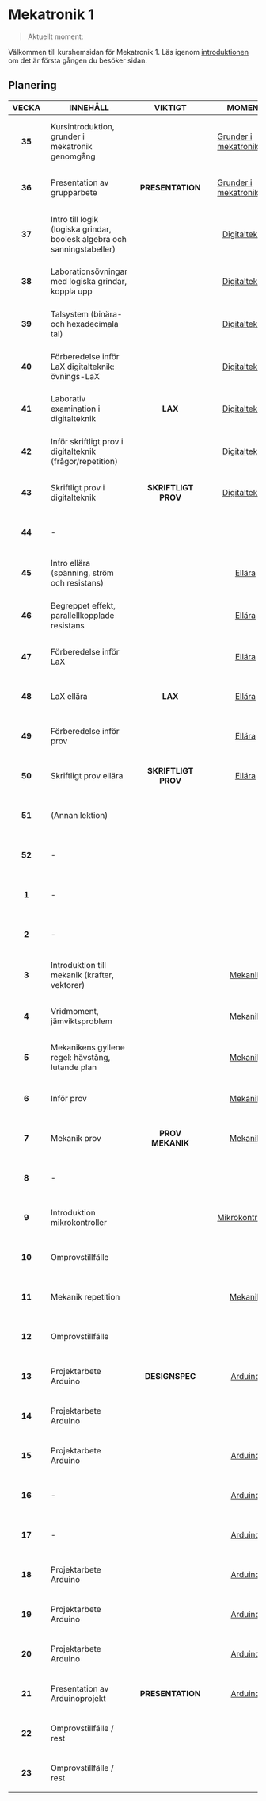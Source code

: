 <style>
    td {
        height: 5em;
        padding: 0.8em !important;

        &:nth-child(1), &:nth-child(3){
            font-weight: bold;
            text-align: center;
        }

        > a{
            display: flex;
            align-items: center;
            justify-content: center;
            height: 100%;
            padding: 0.5em;
        }
    }
    tr#current-week{
        border: 5px color-mix(in srgb, var(--bg), orange 65%) solid;
        background-color: color-mix(in srgb, var(--bg), orange 30%);
    }
</style>

# Mekatronik 1

> Aktuellt moment: <a id=current-moment></a>

Välkommen till kurshemsidan för Mekatronik 1. Läs igenom [introduktionen](/introduktion) om det är första gången du besöker sidan.

## Planering

| VECKA | INNEHÅLL                                                                 | VIKTIGT         | MOMENT                                        |
| ----- | ------------------------------------------------------------------------ | --------------- | --------------------------------------------- |
| 35    | Kursintroduktion, grunder i mekatronik genomgång                         |                 | [Grunder i mekatronik](/grunder-i-mekatronik) |
| 36    | Presentation av grupparbete                                              | PRESENTATION    | [Grunder i mekatronik](/grunder-i-mekatronik) |
| 37    | Intro till logik (logiska grindar, boolesk algebra och sanningstabeller) |                 | [Digitalteknik](/digitalteknik)               |
| 38    | Laborationsövningar med logiska grindar, koppla upp                      |                 | [Digitalteknik](/digitalteknik)               |
| 39    | Talsystem (binära- och hexadecimala tal)                                 |                 | [Digitalteknik](/digitalteknik)               |
| 40    | Förberedelse inför LaX digitalteknik: övnings-LaX                        |                 | [Digitalteknik](/digitalteknik)               |
| 41    | Laborativ examination i digitalteknik                                    | LAX             | [Digitalteknik](/digitalteknik)               |
| 42    | Inför skriftligt prov i digitalteknik (frågor/repetition)                |                 | [Digitalteknik](/digitalteknik)               |
| 43    | Skriftligt prov i digitalteknik                                          | SKRIFTLIGT PROV | [Digitalteknik](/digitalteknik)               |
| 44    | \-                                                                       |                 |                                               |
| 45    | Intro ellära (spänning, ström och resistans)                             |                 | [Ellära](/ellara)                             |
| 46    | Begreppet effekt, parallellkopplade resistans                            |                 | [Ellära](/ellara)                             |
| 47    | Förberedelse inför LaX                                                   |                 | [Ellära](/ellara)                             |
| 48    | LaX ellära                                                               | LAX             | [Ellära](/ellara)                             |
| 49    | Förberedelse inför prov                                                  |                 | [Ellära](/ellara)                             |
| 50    | Skriftligt prov ellära                                                   | SKRIFTLIGT PROV | [Ellära](/ellara)                             |
| 51    | (Annan lektion)                                                          |                 |                                               |
| 52    | \-                                                                       |                 |                                               |
| 1     | \-                                                                       |                 |                                               |
| 2     | \-                                                                       |                 |                                               |
| 3     | Introduktion till mekanik (krafter, vektorer)                            |                 | [Mekanik](/mekanik)                           |
| 4     | Vridmoment, jämviktsproblem                                              |                 | [Mekanik](/mekanik)                           |
| 5     | Mekanikens gyllene regel: hävstång, lutande plan                         |                 | [Mekanik](/mekanik)                           |
| 6     | Inför prov                                                               |                 | [Mekanik](/mekanik)                           |
| 7     | Mekanik prov                                                             | PROV MEKANIK    | [Mekanik](/mekanik)                           |
| 8     | \-                                                                       |                 |                                               |
| 9     |  Introduktion mikrokontroller                                                                        |                 | [Mikrokontroller](/mikrokontroller)                           |
| 10    | Omprovstillfälle |                 ||
| 11    | Mekanik repetition |                 | [Mekanik](/mekanik) |
| 12    | Omprovstillfälle | ||
| 13    | Projektarbete Arduino                                                    | DESIGNSPEC      | [Arduino](/arduino)                           |
| 14    | Projektarbete Arduino                                                    |                 |                                               |
| 15    | Projektarbete Arduino                                                    |                 | [Arduino](/arduino)                           |
| 16    | \-                                                                       |                 | [Arduino](/arduino)                           |
| 17    | \-                                                                       |                 | [Arduino](/arduino)                           |
| 18    | Projektarbete Arduino                                                    |                 | [Arduino](/arduino)                           |
| 19    | Projektarbete Arduino                                                    |                 | [Arduino](/arduino)                           |
| 20    | Projektarbete Arduino                                                    |                 | [Arduino](/arduino)                           |
| 21    | Presentation av Arduinoprojekt                                           | PRESENTATION    | [Arduino](/arduino)                           |
| 22    | Omprovstillfälle / rest                                                  |                 |                                               |
| 23    | Omprovstillfälle / rest                                                  |                 |                                               |

<script defer src=/planering.js>
